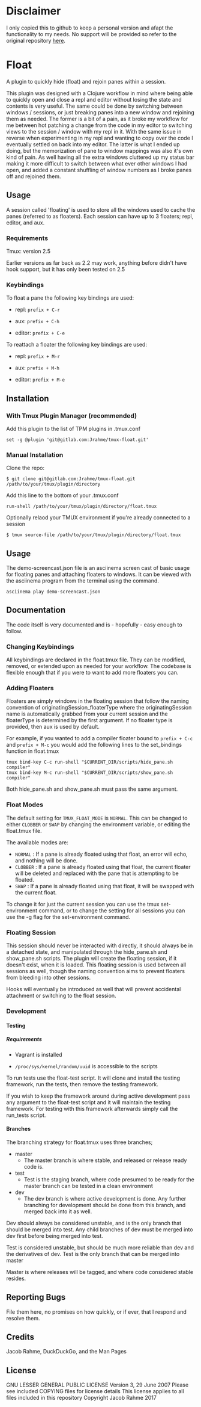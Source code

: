 # Disclaimer
I only copied this to github to keep a personal version and afapt the functionality to my needs. 
No support will be provided so refer to the original repository [here](https://gitlab.com/Jrahme/tmux-float).

# Float

A plugin to quickly hide (float) and rejoin panes within a session.

This plugin was designed with a Clojure workflow in mind where being able to quickly open and close a repl and editor without losing the state and contents is very useful. The same could be done by
switching between windows / sessions, or just breaking panes into a new window and rejoining them as needed. The former is a bit of a pain, as it broke my workflow for me between hot patching a change
from the code in my editor to switching views to the session / window with my repl in it. With the same issue in reverse when experimenting in my repl and wanting to copy over the code I eventually
settled on back into my editor. The latter is what I ended up doing, but the memorization of pane to window mappings was also it's own kind of pain. As well having all the extra windows cluttered up
my status bar making it more difficult to switch between what ever other windows I had open, and added a constant shuffling of window numbers as I broke panes off and rejoined them. 


## Usage

A session called 'floating' is used to store all the windows used to cache the panes (referred to as floaters). Each session can have up to 3 floaters; repl, editor, and aux.

### Requirements

Tmux: version 2.5

  Earlier versions as far back as 2.2 may work, anything before didn't have hook support, but it has only been tested on 2.5

### Keybindings

To float a pane the following key bindings are used:

 * repl: `prefix + C-r`

 * aux: `prefix + C-h`

 * editor: `prefix + C-e`

To reattach a floater the following key bindings are used:

 * repl: `prefix + M-r`

 * aux: `prefix + M-h`

 * editor: `prefix + M-e`

## Installation

### With Tmux Plugin Manager (recommended)

Add this plugin to the list of TPM plugins in .tmux.conf

```
set -g @plugin 'git@gitlab.com:Jrahme/tmux-float.git'
```

### Manual Installation

Clone the repo:

```
$ git clone git@gitlab.com:Jrahme/tmux-float.git /path/to/your/tmux/plugin/directory
```

Add this line to the bottom of your .tmux.conf 

```
run-shell /path/to/your/tmux/plugin/directory/float.tmux
```

Optionally relaod your TMUX environment if you're already connected to a session

```
$ tmux source-file /path/to/your/tmux/plugin/directory/float.tmux
```

## Usage
The demo-screencast.json file is an asciinema screen cast of basic usage for floating panes and attaching floaters to windows. It can be viewed with the asciinema program from the terminal using the 
command.

```
asciinema play demo-screencast.json
```

## Documentation

The code itself is very documented and is - hopefully - easy enough to follow.

### Changing Keybindings

All keybindings are declared in the float.tmux file. They can be modified, removed, or extended upon as needed for your workflow. The codebase is flexible enough that if you were to want to add more
floaters you can.

### Adding Floaters

Floaters are simply windows in the floating session that follow the naming convention of originatingSession_floaterType where the originatingSession name is automatically grabbed from your current
session and the floaterType is determined by the first argument. If no floater type is provided, then aux is used by default.

For example, if you wanted to add a compiler floater bound to `prefix + C-c` and `prefix + M-c` you would add the following lines to the set_bindings function in float.tmux

```
tmux bind-key C-c run-shell "$CURRENT_DIR/scripts/hide_pane.sh compiler"
tmux bind-key M-c run-shell "$CURRENT_DIR/scripts/show_pane.sh compiler"
```

Both hide_pane.sh and show_pane.sh must pass the same argument.

### Float Modes

The default setting for `TMUX_FLOAT_MODE` is `NORMAL`. This can be changed to either `CLOBBER` or `SWAP` by changing the environment variable, or editing the float.tmux file.

The available modes are:

 * `NORMAL` : If a pane is already floated using that float, an error will echo, and nothing will be done.
 * `CLOBBER` : If a pane is already floated using that float, the current floater will be deleted and replaced with the pane that is attempting to be floated.
 * `SWAP` : If a pane is already floated using that float, it will be swapped with the current float.

To change it for just the current session you can use the tmux set-environment command, or to change the setting for all sessions you can use the -g flag for the set-environment command.

### Floating Session

This session should never be interacted with directly, it should always be in a detached state, and manipulated through the hide_pane.sh and show_pane.sh scripts. The plugin will create the
floating session, if it doesn't exist, when it is loaded. This floating session is used between all sessions as well, though the naming convention aims to prevent floaters from bleeding into other
sessions. 

Hooks will eventually be introduced as well that will prevent accidental attachment or switching to the float session. 

### Development

#### Testing

##### Requirements

  * Vagrant is installed

  * `/proc/sys/kernel/random/uuid` is accessible to the scripts

To run tests use the float-test script. It will clone and install the testing framework, run the tests, then remove the testing framework.

If you wish to keep the framework around during active development pass any argument to the float-test script and it will maintain the testing framework.
For testing with this framework afterwards simply call the run_tests script.

#### Branches

The branching strategy for float.tmux uses three branches;
  * master
  	* The master branch is where stable, and released or release ready code is.
  * test
  	* Test is the staging branch, where code presumed to be ready for the master branch can be tested in a clean environment
  * dev
  	* The dev branch is where active development is done. Any further branching for development should be done from this branch, and merged back into it as well.

Dev should always be considered unstable, and is the only branch that should be merged into test. Any child branches of dev must be merged into dev first before being merged into test.

Test is considered unstable, but should be much more reliable than dev and the derivatives of dev. Test is the only branch that can be merged into master

Master is where releases will be tagged, and where code considered stable resides. 


## Reporting Bugs

File them here, no promises on how quickly, or if ever, that I respond and resolve them.

## Credits

Jacob Rahme, DuckDuckGo, and the Man Pages

## License
GNU LESSER GENERAL PUBLIC LICENSE
Version 3, 29 June 2007
Please see included COPYING files for license details
This license applies to all files included in this repository
Copyright Jacob Rahme 2017
